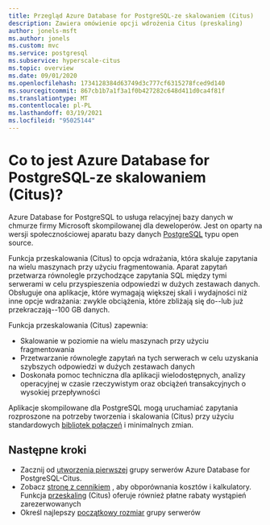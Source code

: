 ```yaml
---
title: Przegląd Azure Database for PostgreSQL-ze skalowaniem (Citus)
description: Zawiera omówienie opcji wdrożenia Citus (preskaling)
author: jonels-msft
ms.author: jonels
ms.custom: mvc
ms.service: postgresql
ms.subservice: hyperscale-citus
ms.topic: overview
ms.date: 09/01/2020
ms.openlocfilehash: 1734128384d63749d3c777cf6315278fced9d140
ms.sourcegitcommit: 867cb1b7a1f3a1f0b427282c648d411d0ca4f81f
ms.translationtype: MT
ms.contentlocale: pl-PL
ms.lasthandoff: 03/19/2021
ms.locfileid: "95025144"
---
```

# <a name="what-is-azure-database-for-postgresql---hyperscale-citus"></a>Co to jest Azure Database for PostgreSQL-ze skalowaniem (Citus)?

Azure Database for PostgreSQL to usługa relacyjnej bazy danych w chmurze firmy Microsoft skompilowanej dla deweloperów. Jest on oparty na wersji społecznościowej aparatu bazy danych [PostgreSQL](https://www.postgresql.org/) typu open source.

Funkcja przeskalowania (Citus) to opcja wdrażania, która skaluje zapytania na wielu maszynach przy użyciu fragmentowania. Aparat zapytań przetwarza równolegle przychodzące zapytania SQL między tymi serwerami w celu przyspieszenia odpowiedzi w dużych zestawach danych. Obsługuje ona aplikacje, które wymagają większej skali i wydajności niż inne opcje wdrażania: zwykle obciążenia, które zbliżają się do--lub już przekraczają--100 GB danych.

Funkcja przeskalowania (Citus) zapewnia:

- Skalowanie w poziomie na wielu maszynach przy użyciu fragmentowania
- Przetwarzanie równoległe zapytań na tych serwerach w celu uzyskania szybszych odpowiedzi w dużych zestawach danych
- Doskonała pomoc techniczna dla aplikacji wielodostępnych, analizy operacyjnej w czasie rzeczywistym oraz obciążeń transakcyjnych o wysokiej przepływności

Aplikacje skompilowane dla PostgreSQL mogą uruchamiać zapytania rozproszone na potrzeby tworzenia i skalowania (Citus) przy użyciu standardowych [bibliotek połączeń](./concepts-connection-libraries.md) i minimalnych zmian.

## <a name="next-steps"></a>Następne kroki

- Zacznij od [utworzenia pierwszej](./quickstart-create-hyperscale-portal.md) grupy serwerów Azure Database for PostgreSQL-Citus.
- Zobacz [stronę z cennikiem](https://azure.microsoft.com/pricing/details/postgresql/) , aby obporównania kosztów i kalkulatory. Funkcja [przeskaling](concepts-hyperscale-reserved-pricing.md) (Citus) oferuje również płatne rabaty wystąpień zarezerwowanych
- Określ najlepszy [początkowy rozmiar](howto-hyperscale-scale-initial.md) grupy serwerów

